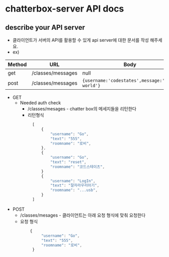 # chatterbox-server API docs

## describe your API server

- 클라이언트가 서버의 API를 활용할 수 있게 api server에 대한 문서를 작성 해주세요.
- ex)

| Method | URL               | Body                                            | response                                             |
| ------ | ----------------- | ----------------------------------------------- | ---------------------------------------------------- |
| get    | /classes/messages | null                                            | `{results:[]}`                                       |
| post   | /classes/messages | `{username:'codestates',message:'hello world'}` | `{id:1,username:'codestates',message:'hello world'}` |

- GET
  - Needed auth check
    - /classes/mesages - chatter box의 메세지들을 리턴한다
    - 리턴형식

```javascript
            [
                {
                    "username": "Go",
                    "text": "555",
                    "roomname": "로비",
                },
                {
                    "username": "Go",
                    "text": "reset",
                    "roomname": "코드스테이츠",
                }
                {
                    "username": "LogIn",
                    "text": "잘자라우리아기",
                    "roomname": "...usb",
                }
            ]
```

- POST
  - /classes/mesages - 클라이언트는 아래 요청 형식에 맞춰 요청한다
  - 요청 형식

```javascript
           {
                "username": "Go",
                "text": "555",
                "roomname": "로비",
            }
```
